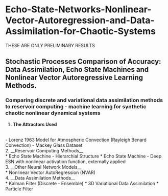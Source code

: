 # Echo-State-Networks-Nonlinear-Vector-Autoregression-and-Data-Assimilation-for-Chaotic-Systems

THESE ARE ONLY PRELIMINARY RESULTS 

## Stochastic Processes Comparison of Accuracy: Data Assimilation, Echo State Machines and Nonlinear Vector Autoregressive Learning Methods.
### Comparing discrete and variational data assimilation methods to reservoir computing - machine learning for synthetic chaotic nonlinear dynamical systems

1. __The Attractors Used__
<br/>
    - Lorenz 1963 Model for Atmospheric Convection (Rayleigh Benard Convection)
    - Mackey Glass Dataset
<br/>
2. __Reservoir Computing Methods__ 
<br/>
    * Echo State Machine - Hierarchial Structure
    * Echo State Machine - Deep ESN with nonlinear activation function, externally applied
<br/>
3. __Other Neural Network Models__
<br/>
    * Nonlinear Vector AutoRegression (NVAR)
<br/>
4. __Data Assimilation Methods__ 
<br/>
    * Kalman Filter (Discrete - Ensemble)
    * 3D Variational Data Assimilation
    * Particle Filter
<br/>

